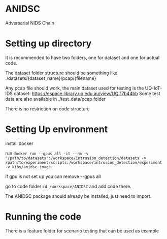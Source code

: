 # ANIDSC
 Adversarial NIDS Chain

# Setting up directory
It is recommended to have two folders, one for dataset and one for actual code.

The dataset folder structure should be something like ./datasets/{dataset_name}/pcap/{filename}

Any pcap file should work, the main dataset used for testing is the UQ-IoT-IDS dataset: https://espace.library.uq.edu.au/view/UQ:17b44bb
Some test data are also available in ./test_data/pcap folder



There is no restriction on code structure 

# Setting Up environment
install docker

run
`docker run --gpus all -it --rm -v "/path/to/datasets":/workspace/intrusion_detection/datasets -v /path/to/experiment/scripts:/workspace/intrusion_detection/experiment -v kihy/anidsc_image`

if gpu is not set up you can remove --gpus all 


go to code folder 
`cd /workspace/ANIDSC`
and add code there.

The ANIDSC package should already be installed, just need to import.

# Running the code
There is a feature folder for scenario testing that can be used as example


